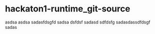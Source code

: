 # hackaton1-runtime_git-source
asdsa
asdsa
sadasfdsgfd
sadsa
dsfdsf
sadasd
sdfdsfg
sadasdassdfdsgf
sadas
